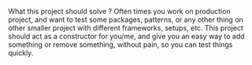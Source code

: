 What this project should solve ?
Often times you work on production project, and want to test
some packages, patterns, or any other thing on other smaller
project with different frameworks, setups, etc.
This project should act as a constructor for you/me, and give you
an easy way to add something or remove something, without pain, so you can test things quickly.
